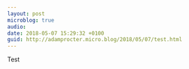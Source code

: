 ```yaml
---
layout: post
microblog: true
audio: 
date: 2018-05-07 15:29:32 +0100
guid: http://adamprocter.micro.blog/2018/05/07/test.html
---
```

Test
